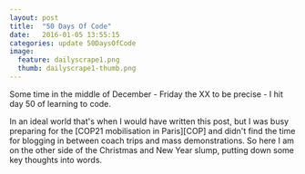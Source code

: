```yaml
---
layout: post
title:  "50 Days Of Code"
date:   2016-01-05 13:55:15
categories: update 50DaysOfCode
image:
  feature: dailyscrape1.png
  thumb: dailyscrape1-thumb.png
---
```


Some time in the middle of December - Friday the XX to be precise - I hit day 50 of learning to code. 

In an ideal world that's when I would have written this post, but I was busy preparing for the [COP21 mobilisation in Paris][COP] and didn't find the time for blogging in between coach trips and mass demonstrations. So here I am on the other side of the Christmas and New Year slump, putting down some key thoughts into words.
